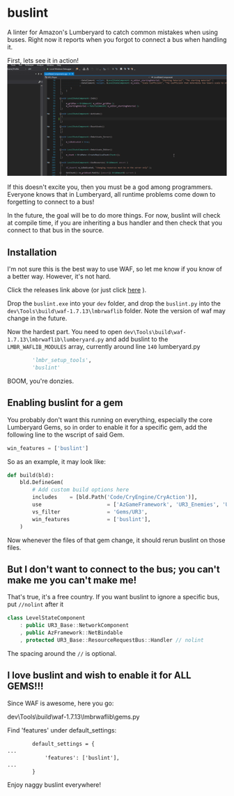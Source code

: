 # buslint
A linter for Amazon's Lumberyard to catch common mistakes when using buses. Right now it reports when you forgot to connect a bus when handling it.

First, lets see it in action!
![snip snip](example.gif)

If this doesn't excite you, then you must be a god among programmers. Everyone knows that in Lumberyard, all runtime problems come down to forgetting to connect to a bus!

In the future, the goal will be to do more things. For now, buslint will check at compile time, if you are inheriting a bus handler and then check that you connect to that bus in the source.

## Installation

I'm not sure this is the best way to use WAF, so let me know if you know of a better way. However, it's not hard.

Click the releases link above (or just click [here](https://github.com/horvay/buslint/releases) ). 

Drop the `buslint.exe` into your `dev` folder, and drop the `buslint.py` into the `dev\Tools\build\waf-1.7.13\lmbrwaflib` folder. Note the version of waf may change in the future.

Now the hardest part. You need to open `dev\Tools\build\waf-1.7.13\lmbrwaflib\lumberyard.py` and add buslint to the `LMBR_WAFLIB_MODULES` array, currently around line `140`
lumberyard.py
```python
        'lmbr_setup_tools',
        'buslint'
```

BOOM, you're donzies.

## Enabling buslint for a gem

You probably don't want this running on everything, especially the core Lumberyard Gems, so in order to enable it for a specific gem, add the following line to the wscript of said Gem.

```python
win_features = ['buslint']
```

So as an example, it may look like:
```python
def build(bld):
    bld.DefineGem(
        # Add custom build options here
        includes    = [bld.Path('Code/CryEngine/CryAction')],
        use                     = ['AzGameFramework', 'UR3_Enemies', 'UR3_Base', 'LightningArc'],
        vs_filter               = 'Gems/UR3',
        win_features            = ['buslint'],
    )
```

Now whenever the files of that gem change, it should rerun buslint on those files.

## But I don't want to connect to the bus; you can't make me you can't make me!

That's true, it's a free country. If you want buslint to ignore a specific bus, put `//nolint` after it
```cpp
class LevelStateComponent
    : public UR3_Base::NetworkComponent
    , public AzFramework::NetBindable
    , protected UR3_Base::ResourceRequestBus::Handler // nolint
```
The spacing around the `//` is optional.

## I love buslint and wish to enable it for ALL GEMS!!!

Since WAF is awesome, here you go:

dev\Tools\build\waf-1.7.13\lmbrwaflib\gems.py

Find 'features' under default_settings:
```        # Set default properties
        default_settings = {
...
            'features': ['buslint'],
...
        }
```

Enjoy naggy buslint everywhere!
